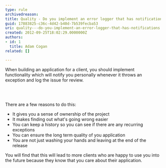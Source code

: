 ```yaml
---
type: rule
archivedreason: 
title: Quality - Do you implement an error logger that has notifications?
guid: 17883825-c36c-4d42-b40d-7b539fecba53
uri: quality---do-you-implement-an-error-logger-that-has-notifications
created: 2012-09-25T18:02:29.0000000Z
authors:
- id: 1
  title: Adam Cogan
related: []

---
```



<p>​
                    When building an application for a client, you should implement functionality which
                    will notify you personally whenever it throws an exception and log the issue for
                    review.
                </p>
<br><excerpt class='endintro'></excerpt><br>
<p>
                    There are a few reasons to do this&#58;
                </p>
                <ul>
                    <li>It gives you a sense of ownership of the project</li>
                    <li>It makes finding out what's going wrong easier</li>
                    <li>You can keep a history so you can see if there are any recurring exceptions</li>
                    <li>You can ensure the long term quality of you application</li>
                    <li>You are not just washing your hands and leaving at the end of the release</li>
                </ul>
                <p>
                    You will find that this will lead to more clients who are happy to use you into
                    the future because they know that you care about their application.
                </p>


